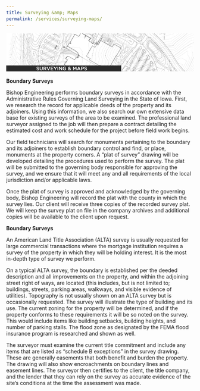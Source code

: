 ```yaml
---
title: Surveying &amp; Maps
permalink: /services/surveying-maps/
---
```


![](/assets/img/survey.jpg?w=788&h=160 "survey")

**Boundary Surveys**

Bishop Engineering performs boundary surveys in accordance with the Administrative Rules Governing Land Surveying in the State of Iowa. First, we research the record for applicable deeds of the property and its adjoiners. Using this information, we also search our own extensive data base for existing surveys of the area to be examined. The professional land surveyor assigned to the job will then prepare a contract detailing the estimated cost and work schedule for the project before field work begins.

Our field technicians will search for monuments pertaining to the boundary and its adjoiners to establish boundary control and find, or place, monuments at the property corners. A “plat of survey” drawing will be developed detailing the procedures used to perform the survey. The plat will be submitted to the governing body responsible for approving the survey, and we ensure that it will meet any and all requirements of the local jurisdiction and/or applicable laws.

Once the plat of survey is approved and acknowledged by the governing body, Bishop Engineering will record the plat with the county in which the survey lies. Our client will receive three copies of the recorded survey plat. We will keep the survey plat on file in the company archives and additional copies will be available to the client upon request.

**Boundary Surveys**

An American Land Title Association (ALTA) survey is usually requested for large commercial transactions where the mortgage institution requires a survey of the property in which they will be holding interest. It is the most in-depth type of survey we perform.

On a typical ALTA survey, the boundary is established per the deeded description and all improvements on the property, and within the adjoining street right of ways, are located (this includes, but is not limited to; buildings, streets, parking areas, walkways, and visible evidence of utilities). Topography is not usually shown on an ALTA survey but is occasionally requested. The survey will illustrate the type of building and its use. The current zoning for the property will be determined, and if the property conforms to these requirements it will be so noted on the survey. This would include items like building setbacks, building heights, and number of parking stalls. The flood zone as designated by the FEMA flood insurance program is researched and shown as well.

The surveyor must examine the current title commitment and include any items that are listed as “schedule B exceptions” in the survey drawing. These are generally easements that both benefit and burden the property. The drawing will also show encroachments on boundary lines and easement lines. The surveyor then certifies to the client, the title company, and the lender that they can rely on the survey as accurate evidence of the site’s conditions at the time the assessment was made.
